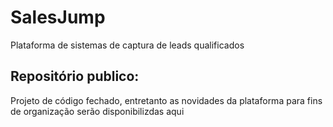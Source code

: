 # SalesJump
Plataforma de sistemas de captura de leads qualificados

## Repositório publico:
<p>Projeto de código fechado, entretanto as novidades da plataforma para fins de organização serão disponibilizdas aqui</p>

